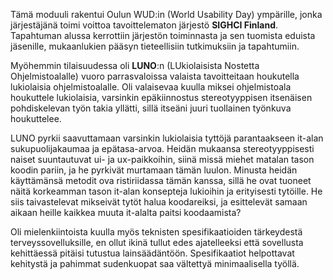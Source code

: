 Tämä moduuli rakentui Oulun WUD:in (World Usability Day) ympärille, jonka järjestäjänä toimi voittoa tavoittelematon järjestö **SIGHCI Finland**. Tapahtuman alussa kerrottiin järjestön toiminnasta ja sen tuomista eduista jäsenille, mukaanlukien pääsyn tieteellisiin tutkimuksiin ja tapahtumiin.

Myöhemmin tilaisuudessa oli **LUNO**:n (LUkiolaisista Nostetta Ohjelmistoalalle) vuoro parrasvaloissa valaista tavoitteitaan houkutella lukiolaisia ohjelmistoalalle. Oli valaisevaa kuulla miksei ohjelmistoala houkuttele lukiolaisia, varsinkin epäkiinnostus stereotyyppisen itsenäisen pohdiskelevan työn takia yllätti, sillä itseäni juuri tuollainen työnkuva houkuttelee. 

LUNO pyrkii saavuttamaan varsinkin lukiolaisia tyttöjä parantaakseen it-alan sukupuolijakaumaa ja epätasa-arvoa. Heidän mukaansa stereotyyppisesti naiset suuntautuvat ui- ja ux-paikkoihin, siinä missä miehet matalan tason koodin pariin, ja he pyrkivät murtamaan tämän luulon. Minusta heidän käyttämänsä metodit ova ristiriidassa tämän kanssa, sillä he ovat tuoneet näitä korkeamman tason it-alan konsepteja lukioihin ja erityisesti tytöille. He siis taivastelevat mikseivät tytöt halua koodareiksi, ja esittelevät samaan aikaan heille kaikkea muuta it-alalta paitsi koodaamista? 

Oli mielenkiintoista kuulla myös teknisten spesifikaatioiden tärkeydestä terveyssovelluksille, en ollut ikinä tullut edes ajatelleeksi että sovellusta kehittäessä pitäisi tutustua lainsäädäntöön. Spesifikaatiot helpottavat kehitystä ja pahimmat sudenkuopat saa vältettyä minimaalisella työllä.

